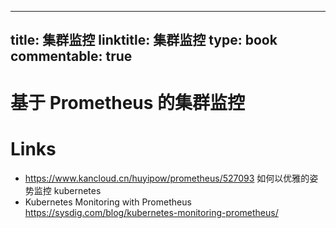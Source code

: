 
---
title: 集群监控
linktitle: 集群监控
type: book
commentable: true
---

# 基于 Prometheus 的集群监控

# Links

- https://www.kancloud.cn/huyipow/prometheus/527093 如何以优雅的姿势监控 kubernetes
- Kubernetes Monitoring with Prometheus https://sysdig.com/blog/kubernetes-monitoring-prometheus/

    